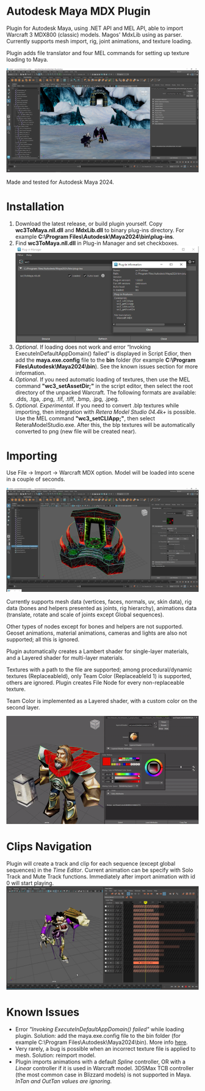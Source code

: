 # Autodesk Maya MDX Plugin
Plugin for Autodesk Maya, using .NET API and MEL API, able to import Warcraft 3 MDX800 (classic) models. Magos' MdxLib using as parser. Currently supports mesh import, rig, joint animations, and texture loading.

Plugin adds file translator and four MEL commands for setting up texture loading to Maya.

![](images/arthasillidan.png)

Made and tested for Autodesk Maya 2024.

# Installation
1. Download the latest release, or build plugin yourself. Copy **wc3ToMaya.nll.dll** and **MdxLib.dll** to binary plug-ins directory. For example **C:\Program Files\Autodesk\Maya2024\bin\plug-ins**.
2. Find **wc3ToMaya.nll.dll** in Plug-in Manager and set checkboxes.
![Plug-in](images/window.png)
3. *Optional*. If loading does not work and error “Invoking ExecuteInDefaultAppDomain() failed” is displayed in Script Edior, then add the **maya.exe.config** file to the **bin** folder (for example **C:\Program Files\Autodesk\Maya2024\bin**). See the known issues section for more information.
3. *Optional*. If you need automatic loading of textures, then use the MEL command **"wc3_setAssetDir;"** in the script editor, then select the root directory of the unpacked Warcraft. The following formats are available: .dds, .tga, .png, .tif, .tiff, .bmp, .jpg, .jpeg.
4. *Optional. Experimental*. If you need to convert .blp textures while importing, then integration with *Retera Model Studio 04.4k+* is possible. Use the MEL command **"wc3_setCLIApp;"**, then select ReteraModelStudio.exe. After this, the blp textures will be automatically converted to png (new file will be created near).

# Importing

Use File -> Import -> Warcraft MDX option. Model will be loaded into scene in a couple of seconds.

![](images/demongate.png)

Currently supports mesh data (vertices, faces, normals, uv, skin data), rig data (bones and helpers presented as joints, rig hierarchy), animations data (translate, rotate and scale of joints except Global sequences).

Other types of nodes except for bones and helpers are not supported. Geoset animations, material animations, cameras and lights are also not supported; all this is ignored. 

Plugin automatically creates a Lambert shader for single-layer materials, and a Layered shader for multi-layer materials.

Textures with a path to the file are supported; among procedural/dynamic textures (ReplaceableId), only Team Color (ReplaceableId 1) is supported, others are ignored. Plugin creates File Node for every non-replaceable texture.

Team Color is implemented as a Layered shader, with a custom color on the second layer.

![Team Color](images/paladin.gif)

# Clips Navigation

Plugin will create a track and clip for each sequence (except global sequences) in the *Time Editor*. Current animation can be specify with Solo Track and Mute Track functions. Immediately after import animation with id 0 will start playing.
![Time Editor](images/ghoul.png)

# Known Issues

- Error *"Invoking ExecuteInDefaultAppDomain() failed"* while loading plugin. Solution: add the maya.exe.config file to the bin folder (for example C:\Program Files\Autodesk\Maya2024\bin). More info [here](https://forums.autodesk.com/t5/maya-programming/odd-net-plugin-behaviour/td-p/8129246).
- Very rarely, a bug is possible when an incorrect texture file is applied to mesh. Solution: reimport model.
- Plugin imports animations with a default *Spline* controller, OR with a *Linear* controller if it is used in Warcraft model. 3DSMax TCB controller (the most common case in Blizzard models) is not supported in Maya. *InTan and OutTan values are ignoring.*
